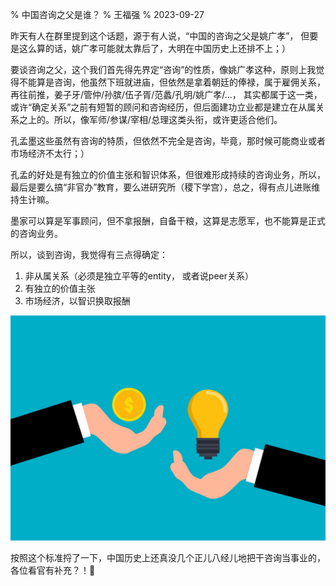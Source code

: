 % 中国咨询之父是谁？
% 王福强
% 2023-09-27

昨天有人在群里提到这个话题，源于有人说，“中国的咨询之父是姚广孝”， 但要是这么算的话，姚广孝可能就太靠后了，大明在中国历史上还排不上；）

要谈咨询之父，这个我们首先得先界定“咨询”的性质，像姚广孝这种，原则上我觉得不能算是咨询，他虽然下班就进庙，但依然是拿着朝廷的俸禄，属于雇佣关系，再往前推，姜子牙/管仲/孙膑/伍子胥/范蠡/孔明/姚广孝/...， 其实都属于这一类，或许“确定关系”之前有短暂的顾问和咨询经历，但后面建功立业都是建立在从属关系之上的。所以，像军师/参谋/宰相/总理这类头衔，或许更适合他们。

孔孟墨这些虽然有咨询的特质，但依然不完全是咨询，毕竟，那时候可能商业或者市场经济不太行；）

孔孟的好处是有独立的价值主张和智识体系，但很难形成持续的咨询业务，所以，最后是要么搞“非官办”教育，要么进研究所（稷下学宫），总之，得有点儿进账维持生计嘛。

墨家可以算是军事顾问，但不拿报酬，自备干粮，这算是志愿军，也不能算是正式的咨询业务。

所以，谈到咨询，我觉得有三点得确定：

1. 非从属关系（必须是独立平等的entity， 或者说peer关系）
2. 有独立的价值主张
3. 市场经济，以智识换取报酬

![](images/2023-09-27-11-01-20.jpg)

按照这个标准捋了一下，中国历史上还真没几个正儿八经儿地把干咨询当事业的，各位看官有补充？！🤪





